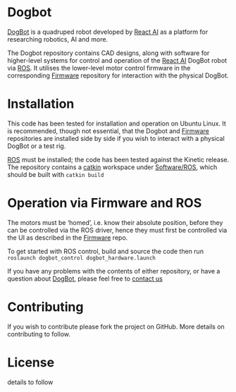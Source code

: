 # Dogbot

[DogBot] is a quadruped robot developed by [React AI] as a platform for researching robotics, AI and more.

The Dogbot repository contains CAD designs, along with software for higher-level systems for control and operation of the [React AI] DogBot robot via [ROS].  It utilises the lower-level motor control firmware in the corresponding [Firmware] repository for interaction with the physical DogBot.

# Installation

This code has been tested for installation and operation on Ubuntu Linux.  It is recommended, though not essential, that the Dogbot and [Firmware] repositories are installed side by side if you wish to interact with a physical DogBot or a test rig.

[ROS] must be installed; the code has been tested against the Kinetic release.  The repository contains a [catkin](http://wiki.ros.org/catkin) workspace under [Software/ROS](./Software/ROS), which should be built with `catkin build`

# Operation via Firmware and ROS

The motors must be ‘homed’, i.e. know their absolute position, before they can be controlled via the ROS driver, hence they must first be controlled via the UI as described in the [Firmware] repo.

To get started with ROS control, build and source the code then run `roslaunch dogbot_control dogbot_hardware.launch`

If you have any problems with the contents of either repository, or have a question about [DogBot], please feel free to [contact us](https://www.reactai.com/)

# Contributing

If you wish to contribute please fork the project on GitHub.  More details on contributing to follow.

# License

details to follow

[DogBot]: https://www.reactai.com/dog-bot/
[React AI]: https://www.reactai.com
[ROS]: http://www.ros.org
[Firmware]: https://github.com/craftit/BMC2-Firmware
